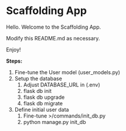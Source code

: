 # Scaffolding App 

Hello. Welcome to the Scaffolding App.

Modify this README.md as necessary.

Enjoy!

**Steps:**

1. Fine-tune the User model (user_models.py)
1. Setup the database
    1. Adjust DATABASE_URL in (.env)
    1. flask db init
    1. flask db upgrade
    1. flask db migrate
1. Define initial user data
    1. Fine-tune >/commands/init_db.py
    1. python manage.py init_db